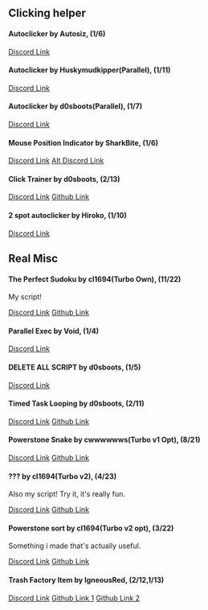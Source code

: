 ## Clicking helper
#### Autoclicker by Autosiz, (1/6)

[Discord Link](https://discord.com/channels/488444879836413975/850425171059933272/850435011081535548)

#### Autoclicker by Huskymudkipper(Parallel), (1/11)

[Discord Link](https://discord.com/channels/488444879836413975/850425171059933272/850435464292990977)

#### Autoclicker by d0sboots(Parallel), (1/7)
[Discord Link](https://discord.com/channels/488444879836413975/850425171059933272/854619640814501899)

#### Mouse Position Indicator by SharkBite, (1/6)
[Discord Link](https://discord.com/channels/488444879836413975/850425171059933272/865349727783878666)
[Alt Discord Link](https://discord.com/channels/488444879836413975/783731338304946217/819014904157306940)

#### Click Trainer by d0sboots, (2/13)
[Discord Link](https://discord.com/channels/488444879836413975/850425171059933272/867712550694420520)
[Github Link](https://github.com/d0sboots/PerfectTower#button-coordinate-finder)

#### 2 spot autoclicker by Hiroko, (1/10)
[Discord Link](https://discord.com/channels/488444879836413975/850425171059933272/890859290259251260)

## Real Misc
#### The Perfect Sudoku by cl1694(Turbo Own), (11/22)
My script!

[Discord Link](https://discord.com/channels/488444879836413975/850425171059933272/850536025780256799)
[Github Link](https://github.com/cl1694/My-TPT2-scripts/tree/main/Miscellaneous/The%20Perfect%20Sudoku)

#### Parallel Exec by Void, (1/4)
[Discord Link](https://discord.com/channels/488444879836413975/850425171059933272/854782715370668032)

#### DELETE ALL SCRIPT by d0sboots, (1/5)
[Discord Link](https://discord.com/channels/488444879836413975/850425171059933272/864816650938613800)

#### Timed Task Looping by d0sboots, (2/11)
[Discord Link](https://discord.com/channels/488444879836413975/850425171059933272/887250032221356062)
[Github Link](https://github.com/d0sboots/PerfectTower/blob/main/README.md#timed-task-looping)

#### Powerstone Snake by cwwwwwws(Turbo v1 Opt), (8/21)
[Discord Link](https://discord.com/channels/488444879836413975/850425171059933272/888028710714871821)
[Github Link](https://github.com/c6ws/tpt2/blob/main/powerstonesnake/README.md)

#### ??? by cl1694(Turbo v2), (4/23)
Also my script! Try it, it's really fun.

[Discord Link](https://discord.com/channels/488444879836413975/850425171059933272/893704466681974834)
[Github Link](https://github.com/cl1694/My-TPT2-scripts/blob/main/Miscellaneous/YASPTDRS/README.md)

#### Powerstone sort by cl1694(Turbo v2 opt), (3/22)
Something i made that's actually useful.

[Discord Link](https://discord.com/channels/488444879836413975/850425171059933272/901461967812845658)
[Github Link](https://github.com/cl1694/My-TPT2-scripts/blob/main/Miscellaneous/Powerstone%20sort/README.md)

#### Trash Factory Item by IgneousRed, (2/12,1/13)
[Discord Link](https://discord.com/channels/488444879836413975/850425171059933272/908909948132556831)
[Github Link 1](https://github.com/IgneousRed/PerfectTower/blob/main/README.md#trashsimple)
[Github Link 2](https://github.com/IgneousRed/PerfectTower/blob/main/README.md#trashspecific)
